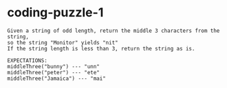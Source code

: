 # coding-puzzle-1


	Given a string of odd length, return the middle 3 characters from the string, 
	so the string "Monitor" yields "nit"
	If the string length is less than 3, return the string as is.

	EXPECTATIONS:
	middleThree("bunny") --- "unn"
	middleThree("peter") --- "ete"
	middleThree("Jamaica") --- "mai"
	
